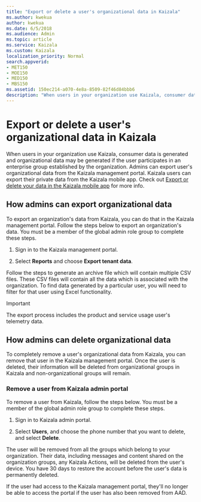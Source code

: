 ```yaml
---
title: "Export or delete a user's organizational data in Kaizala"
ms.author: kwekua
author: kwekua
ms.date: 6/5/2018
ms.audience: Admin
ms.topic: article
ms.service: Kaizala
ms.custom: Kaizala
localization_priority: Normal
search.appverid:
- MET150
- MOE150
- MED150
- MBS150
ms.assetid: 150ec214-a070-4e8a-8509-82f46d84bbb6
description: "When users in your organization use Kaizala, consumer data is generated and organizational data may be generated if the user participates in an enterprise group established by the organization. Admins can export user's organizational data from the Kaizala management portal. Kaizala users can export their private data from the Kaizala mobile app. Check out Export or delete your data in the Kaizala mobile app for more info."
---
```


# Export or delete a user's organizational data in Kaizala

When users in your organization use Kaizala, consumer data is generated and organizational data may be generated if the user participates in an enterprise group established by the organization. Admins can export user's organizational data from the Kaizala management portal. Kaizala users can export their private data from the Kaizala mobile app. Check out [Export or delete your data in the Kaizala mobile app](export-or-delete-your-data-in-the-mobile-app.md) for more info. 
  
## How admins can export organizational data

To export an organization's data from Kaizala, you can do that in the Kaizala management portal. Follow the steps below to export an organization's data. You must be a member of the global admin role group to complete these steps.
  
1. Sign in to the Kaizala management portal.
    
2. Select **Reports** and choose **Export tenant data**.
    
Follow the steps to generate an archive file which will contain multiple CSV files. These CSV files will contain all the data which is associated with the organization. To find data generated by a particular user, you will need to filter for that user using Excel functionality.
  
> [!IMPORTANT]
> The export process includes the product and service usage user's telemetry data. 
  
## How admins can delete organizational data

To completely remove a user's organizational data from Kaizala, you can remove that user in the Kaizala management portal. Once the user is deleted, their information will be deleted from organizational groups in Kaizala and non-organizational groups will remain.
  
### Remove a user from Kaizala admin portal

To remove a user from Kaizala, follow the steps below. You must be a member of the global admin role group to complete these steps.
  
1. Sign in to Kaizala admin portal.
    
2. Select **Users**, and choose the phone number that you want to delete, and select **Delete**.
    
The user will be removed from all the groups which belong to your organization. Their data, including messages and content shared on the organization groups, any Kaizala Actions, will be deleted from the user's device. You have 30 days to restore the account before the user's data is permanently deleted.
  
If the user had access to the Kaizala management portal, they'll no longer be able to access the portal if the user has also been removed from AAD.
  

